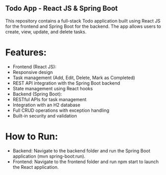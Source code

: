 ## Todo App - React JS & Spring Boot
This repository contains a full-stack Todo application built using React JS for the frontend and Spring Boot for the backend. The app allows users to create, view, update, and delete tasks.

# Features:
* Frontend (React JS):
* Responsive design
* Task management (Add, Edit, Delete, Mark as Completed)
* REST API integration with the Spring Boot backend
* State management using React hooks
* Backend (Spring Boot):
* RESTful APIs for task management
* Integration with an H2 database
* Full CRUD operations with exception handling
* Built-in security and validation

# How to Run:
* Backend: Navigate to the backend folder and run the Spring Boot application (mvn spring-boot:run).
* Frontend: Navigate to the frontend folder and run npm start to launch the React application.
